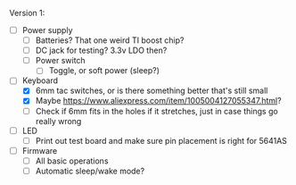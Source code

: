 Version 1:
 - [ ] Power supply
	- [ ] Batteries? That one weird TI boost chip?
	- [ ] DC jack for testing? 3.3v LDO then?
	- [ ] Power switch
		- [ ] Toggle, or soft power (sleep?)
 - [ ] Keyboard
	- [x] 6mm tac switches, or is there something better that's still small
	- [x] Maybe https://www.aliexpress.com/item/1005004127055347.html?
	- [ ] Check if 6mm fits in the holes if it stretches, just in case things go really wrong
 - [ ] LED
 	- [ ] Print out test board and make sure pin placement is right for 5641AS
 - [ ] Firmware
	- [ ] All basic operations
	- [ ] Automatic sleep/wake mode?
